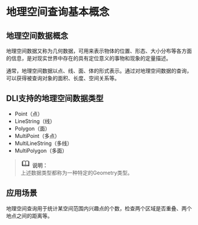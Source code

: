 # 地理空间查询基本概念<a name="dli_01_0351"></a>

## 地理空间数据概念<a name="section9588117163"></a>

地理空间数据又称为几何数据，可用来表示物体的位置、形态、大小分布等各方面的信息，是对现实世界中存在的具有定位意义的事物和现象的定量描述。

通常，地理空间数据以点、线、面、体的形式表示。通过对地理空间数据的查询，可以获得被查询对象的面积、长度、空间关系等。

## DLI支持的地理空间数据类型<a name="section42625128178"></a>

-   Point（点）
-   LineString（线）
-   Polygon（面）
-   MultiPoint（多点）
-   MultiLineString（多线）
-   MultiPolygon（多面）

>![](public_sys-resources/icon-note.gif) **说明：**   
>上述数据类型都称为一种特定的Geometry类型。  

## 应用场景<a name="section18267201281716"></a>

地理空间查询用于统计某空间范围内兴趣点的个数，检查两个区域是否重叠、两个地点之间的距离等。

